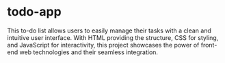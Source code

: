 # todo-app
 This to-do list allows users to easily manage their tasks with a clean and intuitive user interface. With HTML providing the structure, CSS for styling, and JavaScript for interactivity, this project showcases the power of front-end web technologies and their seamless integration.
